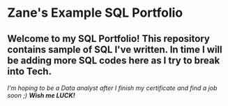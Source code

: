 # Zane's Example SQL Portfolio

## Welcome to my SQL Portfolio! This repository contains sample of SQL I've written. In time I will be adding more SQL codes here as I try to break into Tech.

*I'm hoping to be a Data analyst after I finish my certificate and find a job soon ;)*
***Wish me LUCK!***
